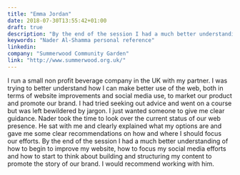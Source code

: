 ```yaml
---
title: "Emma Jordan"
date: 2018-07-30T13:55:42+01:00
draft: true
description: "By the end of the session I had a much better understanding of how to begin to improve my website..."
keywords: "Nader Al-Shamma personal reference"
linkedin:
company: "Summerwood Community Garden"
link: "http://www.summerwood.org.uk/"
---
```


I run a small non profit beverage company in the UK with my partner. I was trying to better understand how I can make 
better use of the web, both in terms of website improvements and social media use, to market our product and promote 
our brand. I had tried seeking out advice and went on a course but was left bewildered by jargon. I just wanted someone 
to give me clear guidance. Nader took the time to look over the current status of our web presence. He sat with me and 
clearly explained what my options are and gave me some clear recommendations on how and where I should focus our 
efforts. By the end of the session I had a much better understanding of how to begin to improve my website, how to 
focus my social media efforts and how to start to think about building and structuring my content to promote the story 
of our brand. I would recommend working with him.

